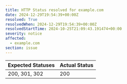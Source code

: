 ```yaml
---
title: HTTP Status resolved for example.com
date: 2024-12-29T19:54:39+00:00Z
resolved: True
resolvedWhen: 2024-12-29T19:54:39+00:00Z
resolvedStartTime: 2024-10-25T21:09:43.191474+00:00
severity: notice
affected:
  - example.com
section: issue
---
```


| Expected Statuses | Actual Status  |
|-------------------|----------------|
| 200, 301, 302 | 200 |
